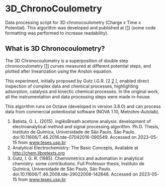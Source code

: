 # 3D_ChronoCoulometry
Data processing script for 3D chronocoulometry (Charge x Time x Potential). This algorithm was developed and published at \[[1](https://doi.org/10.11606/T.46.2016.tde-07042016-090549)\] (some code formatting was performed to increase readability).

## What is 3D Chronocoulometry?
The 3D Chronocoulometry is a superposition of double step chronocoulometry \[[1](https://chem.libretexts.org/Bookshelves/Analytical_Chemistry/Supplemental_Modules_(Analytical_Chemistry)/Analytical_Sciences_Digital_Library/Courseware/Analytical_Electrochemistry%3A_The_Basic_Concepts/04_Voltammetric_Methods/A._Basics_of_Voltammetry/01_Potential_Step_Methods/b\)_Chronocoulometry)\] curves measured at different potential steps, and plotted after linearization using the Anston equation.

This experiment, initially proposed by Gutz I.G.R. \[2 [2](http://dx.doi.org/10.0.45.86/T.46.2008.tde-29022008-142848) \], enabled direct inspection of complex data and chemical processes, highlighting adsorption, catalysis and kinectic chemical processes. In the original work, all the instrumentation and data processing steps were made in-house.

This algorithm runs on Octave (developed in version 3.8.0) and can process data from commercial potentiostat software (NOVA 1.10, Metrohm-Autolab).

1. Batista, G. L. (2015). inglêsBreath acetone analysis: development of electroanalytical method and signal processing algorithm. Ph.D. Thesis, Instituto de Química, Universidade de São Paulo, São Paulo. doi:10.11606/T.46.2016.tde-07042016-090549. Accessed on 2023-05-15 from www.teses.usp.br
2. Analytical Electrochemistry: The Basic Concepts, Avaliable at http://chem.libretexts.org
3. Gutz, I. G. R. (1985). Chemometrics and automation in analytical chemistry: some contributions. Full Professor thesis, Instituto de Química, Universidade de São Paulo, São Paulo. doi:10.11606/T.46.2008.tde-29022008-142848. Accessed on 2023-05-15 from www.teses.usp.br
